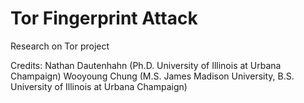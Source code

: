 Tor Fingerprint Attack
=======

Research on Tor project

Credits:
    Nathan Dautenhahn (Ph.D. University of Illinois at Urbana Champaign)
    Wooyoung Chung (M.S. James Madison University, B.S. University of Illinois at Urbana Champaign)
